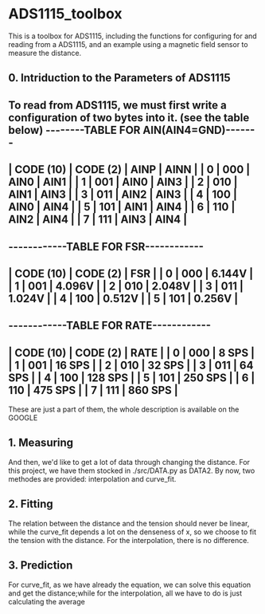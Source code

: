 # ADS1115_toolbox
  This is a toolbox for ADS1115, including the functions for configuring for and reading from a ADS1115, 
and an example using a magnetic field sensor to measure the distance.

## 0. Intriduction to the Parameters of ADS1115
  To read from ADS1115, we must first write a configuration of two bytes into it. (see the table below)
--------TABLE FOR AIN(AIN4=GND)-------
--------------------------------------
| CODE (10) |  CODE (2) | AINP | AINN |
|     0     |    000    | AIN0 | AIN1 |
|     1     |    001    | AIN0 | AIN3 |
|     2     |    010    | AIN1 | AIN3 |
|     3     |    011    | AIN2 | AIN3 |
|     4     |    100    | AIN0 | AIN4 |
|     5     |    101    | AIN1 | AIN4 |
|     6     |    110    | AIN2 | AIN4 |
|     7     |    111    | AIN3 | AIN4 |
--------------------------------------
------------TABLE FOR FSR------------
--------------------------------------
| CODE (10) |  CODE (2) |     FSR     |
|     0     |    000    |   6.144V    |
|     1     |    001    |   4.096V    |
|     2     |    010    |   2.048V    |
|     3     |    011    |   1.024V    |
|     4     |    100    |   0.512V    |
|     5     |    101    |   0.256V    |
--------------------------------------
------------TABLE FOR RATE------------
--------------------------------------
| CODE (10) |  CODE (2) |    RATE     |
|     0     |    000    |    8 SPS    |
|     1     |    001    |   16 SPS    |
|     2     |    010    |   32 SPS    |
|     3     |    011    |   64 SPS    |
|     4     |    100    |  128 SPS    |
|     5     |    101    |  250 SPS    |
|     6     |    110    |  475 SPS    |
|     7     |    111    |  860 SPS    |
--------------------------------------
  These are just a part of them, the whole description is available on the GOOGLE
  

## 1. Measuring
  And then, we'd like to get a lot of data through changing the distance. For this project, we have them
stocked in ./src/DATA.py as DATA2. By now, two methodes are provided: interpolation and curve_fit.

## 2. Fitting
  The relation between the distance and the tension should never be linear, while the curve_fit depends a lot
on the denseness of x, so we choose to fit the tension with the distance. For the interpolation, there is no
difference.

## 3. Prediction
  For curve_fit, as we have already the equation, we can solve this equation and get the distance;while for the
interpolation, all we have to do is just calculating the average

